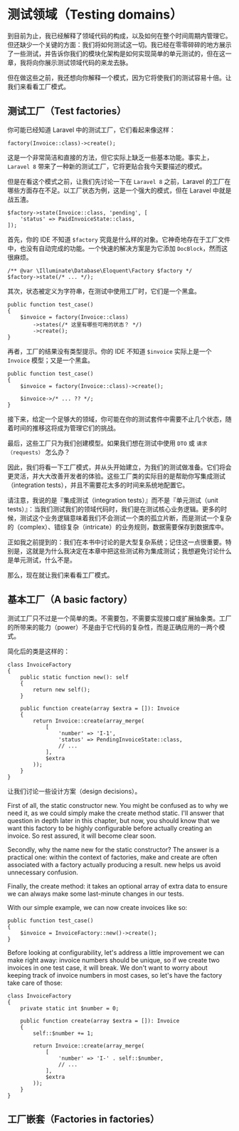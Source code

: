# 测试领域（Testing domains）

到目前为止，我已经解释了领域代码的构成，以及如何在整个时间周期内管理它。但还缺少一个关键的方面：我们将如何测试这一切。我已经在零零碎碎的地方展示了一些测试，并告诉你我们的模块化架构是如何实现简单的单元测试的，但在这一章，我将向你展示测试领域代码的来龙去脉。

但在做这些之前，我还想向你解释一个模式，因为它将使我们的测试容易十倍。让我们来看看工厂模式。

## 测试工厂（Test factories）

你可能已经知道 Laravel 中的测试工厂，它们看起来像这样：

```
factory(Invoice::class)->create();
```

这是一个非常简洁和直接的方法，但它实际上缺乏一些基本功能。事实上，`Laravel 8` 带来了一种新的测试工厂，它将更贴合我今天要描述的模式。

但是在看这个模式之前，让我们先讨论一下在 `Laravel 8` 之前，Laravel 的工厂在哪些方面存在不足。以工厂状态为例，这是一个强大的模式，但在 Laravel 中就是战五渣。

```
$factory->state(Invoice::class, 'pending', [
    'status' => PaidInvoiceState::class,
]);
```

首先，你的 IDE 不知道 `$factory` 究竟是什么样的对象。它神奇地存在于工厂文件中，也没有自动完成的功能。一个快速的解决方案是为它添加 `DocBlock`，然而这很麻烦。

```
/** @var \Illuminate\Database\Eloquent\Factory $factory */
$factory->state(/* ... */);
```

其次，状态被定义为字符串，在测试中使用工厂时，它们是一个黑盒。

```
public function test_case()
{
    $invoice = factory(Invoice::class)
        ->states(/* 这里有哪些可用的状态？ */)
        ->create();
}
```

再者，工厂的结果没有类型提示。你的 IDE 不知道 `$invoice` 实际上是一个 `Invoice` 模型；又是一个黑盒。

```
public function test_case()
{
    $invoice = factory(Invoice::class)->create();

    $invoice->/* ... ?? */;
}
```

接下来，给定一个足够大的领域，你可能在你的测试套件中需要不止几个状态，随着时间的推移这将成为管理它们的挑战。

最后，这些工厂只为我们创建模型。如果我们想在测试中使用 `DTO` 或 `请求（requests）` 怎么办？

因此，我们将看一下工厂模式，并从头开始建立，为我们的测试做准备。它们将会更灵活，并大大改善开发者的体验。这些工厂类的实际目的是帮助你写集成测试（integration tests），并且不需要花太多的时间来系统地配置它。

请注意，我说的是『集成测试（integration tests）』而不是『单元测试（unit tests）』：当我们测试我们的领域代码时，我们是在测试核心业务逻辑。更多的时候，测试这个业务逻辑意味着我们不会测试一个类的孤立片断，而是测试一个复杂的（complex）、错综复杂（intricate）的业务规则，数据需要保存到数据库中。

正如我之前提到的：我们在本书中讨论的是大型复杂系统；记住这一点很重要。特别是，这就是为什么我决定在本章中把这些测试称为集成测试；我想避免讨论什么是单元测试，什么不是。

那么，现在就让我们来看看工厂模式。

## 基本工厂（A basic factory）

测试工厂只不过是一个简单的类。不需要包，不需要实现接口或扩展抽象类。工厂的所带来的能力（power）不是由于它代码的复杂性，而是正确应用的一两个模式。

简化后的类是这样的：

```
class InvoiceFactory
{
    public static function new(): self
    {
        return new self();
    }

    public function create(array $extra = []): Invoice
    {
        return Invoice::create(array_merge(
            [
                'number' => 'I-1',
                'status' => PendingInvoiceState::class,
                // ...
            ],
            $extra
        ));
    }
}
```

让我们讨论一些设计方案（design decisions）。

First of all, the static constructor new. You might be confused as to why we need it, as we could simply make the create method static. I'll answer that question in depth later in this chapter, but now, you should know that we want this factory to be highly configurable before actually creating an invoice. So rest assured, it will become clear soon.

Secondly, why the name new for the static constructor? The answer is a practical one: within the context of factories, make and create are often associated with a factory actually producing a result. new helps us avoid unnecessary confusion.

Finally, the create method: it takes an optional array of extra data to ensure we can always make some last-minute changes in our tests.

With our simple example, we can now create invoices like so:

```
public function test_case()
{
    $invoice = InvoiceFactory::new()->create();
}
```

Before looking at configurability, let's address a little improvement we can make right away: invoice numbers should be unique, so if we create two invoices in one test case, it will break. We don't want to worry about keeping track of invoice numbers in most cases, so let's have the factory take care of those:

```
class InvoiceFactory
{
    private static int $number = 0;

    public function create(array $extra = []): Invoice
    {
        self::$number += 1;

        return Invoice::create(array_merge(
            [
                'number' => 'I-' . self::$number,
                // ...
            ],
            $extra
        ));
    }
}
```

## 工厂嵌套（Factories in factories）
